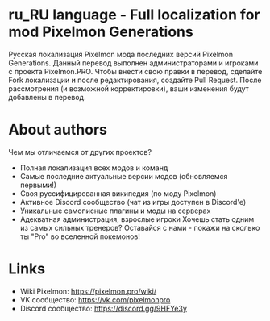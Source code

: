 # ru_RU language - Full localization for mod Pixelmon Generations
Русская локализация Pixelmon мода последних версий Pixelmon Generations.
Данный перевод выполнен администраторами и игроками с проекта Pixelmon.PRO.
Чтобы внести свою правки в перевод, сделайте Fork локализации и после редактирования, создайте Pull Request. После рассмотрения (и возможной корректировки), ваши изменения будут добавлены в перевод.

# About authors
Чем мы отличаемся от других проектов?

- Полная локализация всех модов и команд
- Самые последние актуальные версии модов (обновляемся первыми!)
- Своя руссифицированная википедия (по моду Pixelmon)
- Активное Discord сообщество (чат из игры доступен в Discord'е)
- Уникальные самописные плагины и моды на серверах
- Адекватная администрация, взрослые игроки
Хочешь стать одним из самых сильных тренеров?
Оставайся с нами - покажи на сколько ты "Pro" во вселенной покемонов!

# Links
- Wiki Pixelmon: https://pixelmon.pro/wiki/
- VK сообщество: https://vk.com/pixelmonpro
- Discord сообщество: https://discord.gg/9HFYe3y
